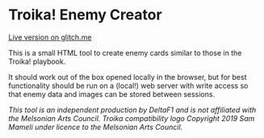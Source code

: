 # Troika! Enemy Creator

[Live version on glitch.me](https://troika-enemy-creator.glitch.me/)

This is a small HTML tool to create enemy cards similar to those in the Troika! playbook.

It should work out of the box opened locally in the browser, but for best functionality should be run on a (local!) web server with write access so that enemy data and images can be stored between sessions.

*This tool is an independent production by DeltaF1 and is not affiliated with the Melsonian Arts Council. Troika compatibility logo Copyright 2019 Sam Mameli under licence to the Melsonian Arts Council.*